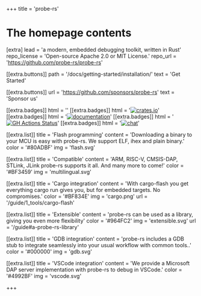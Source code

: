 +++
title = 'probe-rs'


# The homepage contents
[extra]
lead = 'a modern, embedded debugging toolkit, written in Rust'
repo_license = 'Open-source Apache 2.0 or MIT License.'
repo_url = 'https://github.com/probe-rs/probe-rs'

[[extra.buttons]]
path = '/docs/getting-started/installation/'
text = 'Get Started'

[[extra.buttons]]
url = 'https://github.com/sponsors/probe-rs'
text = 'Sponsor us'


[[extra.badges]]
html = '<a href="https://github.com/probe-rs/probe-rs" style="color:black" target="_blank"><i class="fab fa-github m-1" style="font-size:1.2em"></i></a>'
[[extra.badges]]
html = '<a href="https://crates.io/crates/probe-rs" target="_blank"><img src="https://img.shields.io/crates/v/probe-rs" alt="crates.io" class="m-1" /></a>'
[[extra.badges]]
html = '<a href="https://docs.rs/probe-rs" target="_blank"><img src="https://docs.rs/probe-rs/badge.svg" alt="documentation" class="m-1" /></a>'
[[extra.badges]]
html = '<a href="https://github.com/probe-rs/probe-rs/actions" target="_blank"><img src="https://img.shields.io/github/actions/workflow/status/probe-rs/probe-rs/ci.yml?branch=master" alt="GH Actions Status" class="m-1" /></a>'
[[extra.badges]]
html = '<a href="https://matrix.to/#/#probe-rs:matrix.org" target="_blank"><img src="https://img.shields.io/badge/chat-probe--rs%3Amatrix.org-brightgreen" alt="chat" class="m-1" /></a>'

[[extra.list]]
title = 'Flash programming'
content = 'Downloading a binary to your MCU is easy with probe-rs. We support ELF, ihex and plain binary.'
color = '#80ADBF'
img = 'flash.svg'

[[extra.list]]
title = 'Compatible'
content = 'ARM, RISC-V, CMSIS-DAP, STLink, JLink probe-rs supports it all. And many more to come!'
color = '#BF3459'
img = 'multilingual.svg'

[[extra.list]]
title = 'Cargo integration'
content = 'With cargo-flash you get everything cargo run gives you, but for embedded targets. No compromises.'
color = '#BF834E'
img = 'cargo.png'
url = '/guide/1_tools/cargo-flash'

[[extra.list]]
title = 'Extensible'
content = 'probe-rs can be used as a library, giving you even more flexibility'
color = '#964FC2'
img = 'extensible.svg'
url = '/guide#a-probe-rs-library'

[[extra.list]]
title = 'GDB integration'
content = 'probe-rs includes a GDB stub to integrate seamlessly into your usual workflow with common tools..'
color = '#000000'
img = 'gdb.svg'

[[extra.list]]
title = 'VSCode integration'
content = 'We provide a Microsoft DAP server implementation with probe-rs to debug in VSCode.'
color = '#4992BF'
img = 'vscode.svg'

+++
